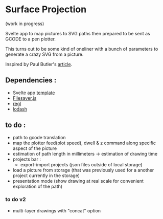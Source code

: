# Surface Projection
(work in progress)


Svelte app to map pictures to SVG paths then prepared to be sent as GCODE to a pen plotter.

This turns out to be some kind of oneliner with a bunch of parameters to generate a crazy SVG from a picture.

Inspired by Paul Butler's [article](https://nb.paulbutler.org/surface-projection/).


## Dependencies :
*  Svelte app [template](https://github.com/sveltejs/template)
*  [Filesaver.js](https://github.com/eligrey/FileSaver.js)
*  [regl](https://github.com/regl-project/regl)
*  [lodash](https://lodash.com/)

## to do :
*  path to gcode translation
*  map the plotter feed(plot speed), dwell & z command along specific aspect of the picture
*  estimation of path length in millimeters -> estimation of drawing time
*  projects bar : 
    *    export-import projects (json files outside of local storage)
*  load a picture from storage (that was previously used for a another project currently in the storage)
*  presentation mode (show drawing at real scale for convenient exploration of the path)

### to do v2
* multi-layer drawings with "concat" option